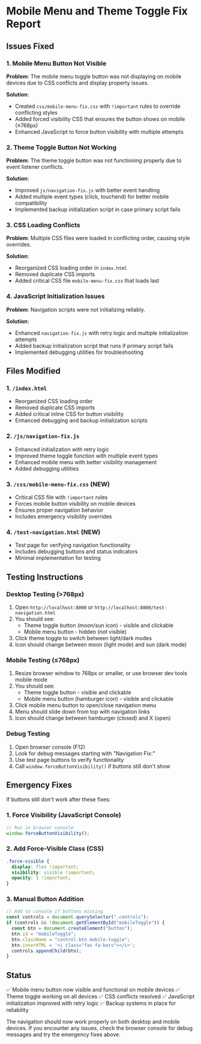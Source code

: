# Mobile Menu and Theme Toggle Fix Report

## Issues Fixed

### 1. Mobile Menu Button Not Visible

**Problem**: The mobile menu toggle button was not displaying on mobile devices due to CSS conflicts and display property issues.

**Solution**:

- Created `css/mobile-menu-fix.css` with `!important` rules to override conflicting styles
- Added forced visibility CSS that ensures the button shows on mobile (≤768px)
- Enhanced JavaScript to force button visibility with multiple attempts

### 2. Theme Toggle Button Not Working

**Problem**: The theme toggle button was not functioning properly due to event listener conflicts.

**Solution**:

- Improved `js/navigation-fix.js` with better event handling
- Added multiple event types (click, touchend) for better mobile compatibility
- Implemented backup initialization script in case primary script fails

### 3. CSS Loading Conflicts

**Problem**: Multiple CSS files were loaded in conflicting order, causing style overrides.

**Solution**:

- Reorganized CSS loading order in `index.html`
- Removed duplicate CSS imports
- Added critical CSS file `mobile-menu-fix.css` that loads last

### 4. JavaScript Initialization Issues

**Problem**: Navigation scripts were not initializing reliably.

**Solution**:

- Enhanced `navigation-fix.js` with retry logic and multiple initialization attempts
- Added backup initialization script that runs if primary script fails
- Implemented debugging utilities for troubleshooting

## Files Modified

### 1. `/index.html`

- Reorganized CSS loading order
- Removed duplicate CSS imports
- Added critical inline CSS for button visibility
- Enhanced debugging and backup initialization scripts

### 2. `/js/navigation-fix.js`

- Enhanced initialization with retry logic
- Improved theme toggle function with multiple event types
- Enhanced mobile menu with better visibility management
- Added debugging utilities

### 3. `/css/mobile-menu-fix.css` (NEW)

- Critical CSS file with `!important` rules
- Forces mobile button visibility on mobile devices
- Ensures proper navigation behavior
- Includes emergency visibility overrides

### 4. `/test-navigation.html` (NEW)

- Test page for verifying navigation functionality
- Includes debugging buttons and status indicators
- Minimal implementation for testing

## Testing Instructions

### Desktop Testing (>768px)

1. Open `http://localhost:8000` or `http://localhost:8000/test-navigation.html`
2. You should see:
   - Theme toggle button (moon/sun icon) - visible and clickable
   - Mobile menu button - hidden (not visible)
3. Click theme toggle to switch between light/dark modes
4. Icon should change between moon (light mode) and sun (dark mode)

### Mobile Testing (≤768px)

1. Resize browser window to 768px or smaller, or use browser dev tools mobile mode
2. You should see:
   - Theme toggle button - visible and clickable
   - Mobile menu button (hamburger icon) - visible and clickable
3. Click mobile menu button to open/close navigation menu
4. Menu should slide down from top with navigation links
5. Icon should change between hamburger (closed) and X (open)

### Debug Testing

1. Open browser console (F12)
2. Look for debug messages starting with "Navigation Fix:"
3. Use test page buttons to verify functionality
4. Call `window.forceButtonVisibility()` if buttons still don't show

## Emergency Fixes

If buttons still don't work after these fixes:

### 1. Force Visibility (JavaScript Console)

```javascript
// Run in browser console
window.forceButtonVisibility();
```

### 2. Add Force-Visible Class (CSS)

```css
.force-visible {
  display: flex !important;
  visibility: visible !important;
  opacity: 1 !important;
}
```

### 3. Manual Button Addition

```javascript
// Add to console if buttons missing
const controls = document.querySelector(".controls");
if (controls && !document.getElementById("mobileToggle")) {
  const btn = document.createElement("button");
  btn.id = "mobileToggle";
  btn.className = "control-btn mobile-toggle";
  btn.innerHTML = '<i class="fas fa-bars"></i>';
  controls.appendChild(btn);
}
```

## Status

✅ Mobile menu button now visible and functional on mobile devices
✅ Theme toggle working on all devices
✅ CSS conflicts resolved
✅ JavaScript initialization improved with retry logic
✅ Backup systems in place for reliability

The navigation should now work properly on both desktop and mobile devices. If you encounter any issues, check the browser console for debug messages and try the emergency fixes above.
